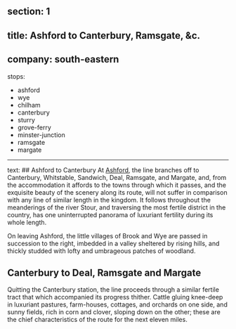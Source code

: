 ﻿section: 1
----
title: Ashford to Canterbury, Ramsgate, &c.
----
company: south-eastern
----
stops:
- ashford
- wye
- chilham
- canterbury
- sturry
- grove-ferry
- minster-junction
- ramsgate
- margate
----
text: ## Ashford to Canterbury
At [Ashford](/stations/ashford), the line branches off to Canterbury, Whitstable, Sandwich, Deal, Ramsgate, and Margate, and, from the accommodation it affords to the towns through which it passes, and the exquisite beauty of the scenery along its route, will not suffer in comparison with any line of similar length in the kingdom. It follows throughout the meanderings of the river Stour, and traversing the most fertile district in the country, has one uninterrupted panorama of luxuriant fertility during its whole length.

On leaving Ashford, the little villages of Brook and Wye are passed in succession to the right, imbedded in a valley sheltered by rising hills, and thickly studded with lofty and umbrageous patches of woodland.

## Canterbury to Deal, Ramsgate and Margate

Quitting the Canterbury station, the line proceeds through a similar fertile tract that which accompanied its progress thither. Cattle gluing knee-deep in luxuriant pastures, farm-houses, cottages, and orchards on one side, and sunny fields, rich in corn and clover, sloping down on the other; these are the chief characteristics of the route for the next eleven miles.
